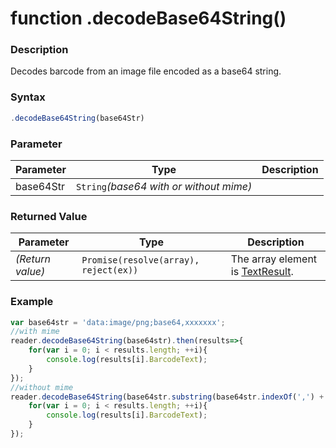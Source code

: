 # function .decodeBase64String()

### Description

Decodes barcode from an image file encoded as a base64 string.

### Syntax

```js
.decodeBase64String(base64Str)
```

### Parameter

| Parameter | Type | Description |
| --- | --- | --- |
| base64Str | `String`*(base64 with or without mime)* |  |

### Returned Value

| Parameter | Type | Description |
| --- | --- | --- |
| *(Return value)* | `Promise(resolve(array), reject(ex))` | The array element is [TextResult](objectTextResult.md).  |

### Example

```js
var base64str = 'data:image/png;base64,xxxxxxx';
//with mime
reader.decodeBase64String(base64str).then(results=>{
    for(var i = 0; i < results.length; ++i){
        console.log(results[i].BarcodeText);
    }
});
//without mime
reader.decodeBase64String(base64str.substring(base64str.indexOf(',') + 1)).then(results=>{
    for(var i = 0; i < results.length; ++i){
        console.log(results[i].BarcodeText);
    }
});
```